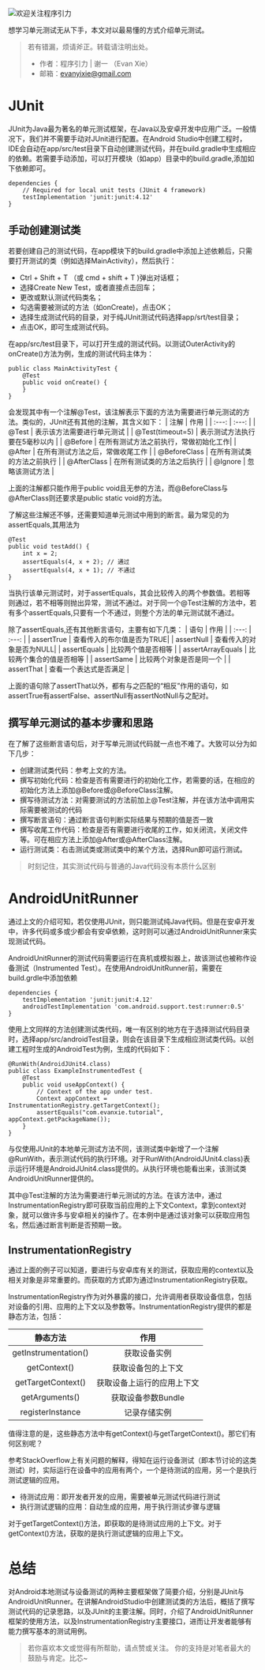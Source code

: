 ![欢迎关注程序引力](https://upload-images.jianshu.io/upload_images/14342329-acd327916ea5ec23.png?imageMogr2/auto-orient/strip%7CimageView2/2/w/1240)

想学习单元测试无从下手，本文对以最易懂的方式介绍单元测试。

> 若有错漏，烦请斧正。转载请注明出处。
> * 作者：程序引力 | 谢一 （Evan Xie）
> * 邮箱：evanyixie@gmail.com


# JUnit
JUnit为Java最为著名的单元测试框架，在Java以及安卓开发中应用广泛。一般情况下，我们并不需要手动对JUnit进行配置。在Android Studio中创建工程时，IDE会自动在app/src/test目录下自动创建测试代码，并在build.gradle中生成相应的依赖。若需要手动添加，可以打开模块（如app）目录中的build.gradle,添加如下依赖即可。
```
dependencies {
    // Required for local unit tests (JUnit 4 framework)
    testImplementation 'junit:junit:4.12'
}
```

## 手动创建测试类
若要创建自己的测试代码，在app模块下的build.gradle中添加上述依赖后，只需要打开测试的类（例如选择MainActivity），然后执行：
* Ctrl + Shift + T （或 cmd + shift + T )弹出对话框；
* 选择Create New Test，或者直接点击回车；
* 更改或默认测试代码类名；
* 勾选需要被测试的方法（如onCreate)，点击OK；
* 选择生成测试代码的目录，对于纯JUnit测试代码选择app/srt/test目录；
* 点击OK，即可生成测试代码。

在app/src/test目录下，可以打开生成的测试代码。以测试OuterActivity的onCreate()方法为例，生成的测试代码主体为：
```
public class MainActivityTest {
    @Test
    public void onCreate() {
    }
}
```
会发现其中有一个注解@Test，该注解表示下面的方法为需要进行单元测试的方法。类似的，JUnit还有其他的注解，其含义如下：
| 注解   | 作用   |
| :---: | :---: | 
| @Test | 表示该方法需要进行单元测试 |
| @Test(timeout=5) | 表示测试方法执行要在5毫秒以内 |
| @Before | 在所有测试方法之前执行，常做初始化工作|
| @After | 在所有测试方法之后，常做收尾工作 | 
| @BeforeClass | 在所有测试类的方法之前执行 | 
| @AfterClass | 在所有测试类的方法之后执行 |
| @Ignore | 忽略该测试方法 |

上面的注解都只能作用于public void且无参的方法，而@BeforeClass与@AfterClass则还要求是public static void的方法。

了解这些注解还不够，还需要知道单元测试中用到的断言。最为常见的为assertEquals,其用法为
```
@Test
public void testAdd() {
    int x = 2;
    assertEquals(4, x + 2); // 通过
    assertEquals(4, x + 1); // 不通过
}
```
当执行该单元测试时，对于assertEquals，其会比较传入的两个参数值。若相等则通过，若不相等则抛出异常，测试不通过。对于同一个@Test注解的方法中，若有多个assertEquals,只要有一个不通过，则整个方法的单元测试就不通过。

除了assertEquals,还有其他断言语句，主要有如下几类：
| 语句   | 作用   |
| :---: | :---: | 
| assertTrue | 查看传入的布尔值是否为TRUE|
| assertNull | 查看传入的对象是否为NULL|
| assertEquals | 比较两个值是否相等 |
| assertArrayEquals | 比较两个集合的值是否相等 |
| assertSame | 比较两个对象是否是同一个 |
| assertThat | 查看一个表达式是否满足 |

上面的语句除了assertThat以外，都有与之匹配的“相反”作用的语句，如assertTrue有assertFalse、assertNull有assertNotNull与之配对。

## 撰写单元测试的基本步骤和思路
在了解了这些断言语句后，对于写单元测试代码就一点也不难了。大致可以分为如下几步：
* 创建测试类代码：参考上文的方法。
* 撰写初始化代码：检查是否有需要进行的初始化工作，若需要的话，在相应的初始化方法上添加@Before或@BeforeClass注解。
* 撰写待测试方法：对需要测试的方法前加上@Test注解，并在该方法中调用实际需要被测试的代码
* 撰写断言语句：通过断言语句判断实际结果与预期的值是否一致
* 撰写收尾工作代码：检查是否有需要进行收尾的工作，如关闭流，关闭文件等。可在相应方法上添加@After或@AfterClass注解。
* 运行测试类：右击测试类或测试类中的某个方法，选择Run即可运行测试。

> 时刻记住，其实测试代码与普通的Java代码没有本质什么区别


# AndroidUnitRunner
通过上文的介绍可知，若仅使用JUnit，则只能测试纯Java代码。但是在安卓开发中，许多代码或多或少都会有安卓依赖，这时则可以通过AndroidUnitRunner来实现测试代码。

AndroidUnitRunner的测试代码需要运行在真机或模拟器上，故该测试也被称作设备测试（Instrumented Test）。在使用AndroidUnitRunner前，需要在build.grdle中添加依赖
```
dependencies {
    testImplementation 'junit:junit:4.12'
    androidTestImplementation 'com.android.support.test:runner:0.5'
} 
```
使用上文同样的方法创建测试类代码，唯一有区别的地方在于选择测试代码目录时，选择app/src/androidTest目录，则会在该目录下生成相应测试类代码。以创建工程时生成的AndroidTest为例，生成的代码如下：
```
@RunWith(AndroidJUnit4.class)
public class ExampleInstrumentedTest {
    @Test
    public void useAppContext() {
        // Context of the app under test.
        Context appContext = InstrumentationRegistry.getTargetContext();
        assertEquals("com.evanxie.tutorial", appContext.getPackageName());
    }
}
```
与仅使用JUnit的本地单元测试方法不同，该测试类中新增了一个注解@RunWith，表示测试代码的执行环境。对于RunWith(AndroidJUnit4.class)表示运行环境是AndroidJUnit4.class提供的。从执行环境也能看出来，该测试类AndroidUnitRunner提供的。

其中@Test注解的方法为需要进行单元测试的方法。在该方法中，通过InstrumentationRegistry即可获取当前应用的上下文Context，拿到context对象，就可以做许多与安卓相关的操作了。在本例中是通过该对象可以获取应用包名，然后通过断言判断是否预期一致。

## InstrumentationRegistry
通过上面的例子可以知道，要进行与安卓库有关的测试，获取应用的context以及相关对象是非常重要的。而获取的方式即为通过InstrumentationRegistry获取。

InstrumentationRegistry作为对外暴露的接口，允许调用者获取设备信息，包括对设备的引用、应用的上下文以及参数等。InstrumentationRegistry提供的都是静态方法，包括：

| 静态方法  | 作用   |
| :---: | :---: | 
| getInstrumentation() | 获取设备实例 |
| getContext() | 获取设备包的上下文 |
| getTargetContext() | 获取设备上运行的应用上下文|
| getArguments() | 获取设备参数Bundle | 
| registerInstance | 记录存储实例 |

值得注意的是，这些静态方法中有getContext()与getTargetContext()。那它们有何区别呢？

参考StackOverflow上有关问题的解释，得知在运行设备测试（即本节讨论的这类测试）时，实际运行在设备中的应用有两个，一个是待测试的应用，另一个是执行测试逻辑的应用。
* 待测试应用：即开发者开发的应用，需要被单元测试代码进行测试
* 执行测试逻辑的应用：自动生成的应用，用于执行测试步骤与逻辑

对于getTargetContext()方法，即获取的是待测试应用的上下文。对于getContext()方法，获取的是执行测试逻辑的应用上下文。

# 总结
对Android本地测试与设备测试的两种主要框架做了简要介绍，分别是JUnit与AndroidUnitRunner。在讲解AndroidStudio中创建测试类的方法后，概括了撰写测试代码的记录思路，以及JUnit的主要注解。同时，介绍了AndroidUnitRunner框架的使用方法，以及InstrumentationRegistry主要接口，进而让开发者能够有能力撰写基本的测试用例。

> 若你喜欢本文或觉得有所帮助，请点赞或关注。
> 你的支持是对笔者最大的鼓励与肯定。比芯~